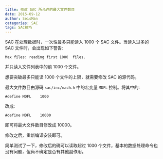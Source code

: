 ```yaml
---
title: 修改 SAC 所允许的最大文件数目
date: 2015-09-12
author: SeisMan
categories: SAC
tags: SAC技巧
---
```


SAC 在处理数据时，一次性最多只能读入 1000 个 SAC 文件。当读入过多的 SAC 文件时，会出现如下警告:

    Max files: reading first 1000  files.

并只读入文件列表中的前 1000 个文件。

想要突破最多只能读 1000 个文件的上限，就需要修改 SAC 的源代码。

最大文件数目由源码 `sac/inc/mach.h` 中的宏变量 `MDFL` 控制。将其中的:

    #define MDFL    1000

改成:

    #define MDFL    10000

即可将最大文件数目修改成 10000。

修改之后，重新编译安装即可。

简单测试了一下，修改后的确可以读取超过 1000 个文件，基本的数据处理命令也没有问题，但尚不确定是否有其他副作用。
